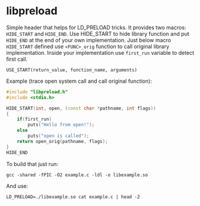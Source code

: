 libpreload
==========

Simple header that helps for LD_PRELOAD tricks. It provides two macros: 
`HIDE_START` and `HIDE_END`. Use HIDE_START to hide library function and put
`HIDE_END` at the end of your own implementation. Just below macro `HIDE_START` 
defined use `<FUNC>_orig` function to call original library implementation. 
Inside your implementation use `first_run` variable to detect first call.

`USE_START(return_value, function_name, arguments)`

Example (trace open system call and call original function):

```cpp
#include "libpreload.h"
#include <stdio.h>

HIDE_START(int, open, (const char *pathname, int flags))
{
	if(first_run)
		puts("Hello from open!");
	else
		puts("open is called");
	return open_orig(pathname, flags);
}
HIDE_END
```

To build that just run:

`gcc -shared -fPIC -O2 example.c -ldl -o libexample.so`

And use:

`LD_PRELOAD=./libexample.so cat example.c | head -2`
